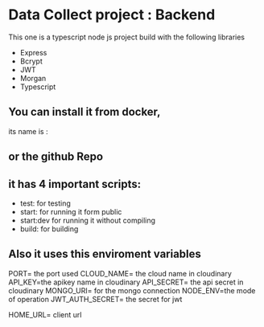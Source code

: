 # Data Collect project : Backend

This one is a typescript node js project build with the following libraries

- Express
- Bcrypt
- JWT
- Morgan
- Typescript


## You can install it from docker, 

its name is : 

## or the github Repo



## it has 4 important scripts:

- test: for testing
- start: for running it form public
- start:dev for running it without compiling
- build: for building
  
## Also it uses this enviroment variables

PORT= the port used
CLOUD_NAME= the cloud name in cloudinary
API_KEY=the apikey name in cloudinary
API_SECRET= the api secret in cloudinary
MONGO_URI= for the mongo connection
NODE_ENV=the mode of operation
JWT_AUTH_SECRET= the secret for jwt


HOME_URL= client url
